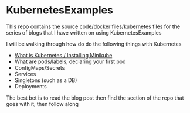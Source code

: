 # KubernetesExamples
This repo contains the source code/docker files/kubernetes files for the series of blogs that I have written on using KubernetesExamples



I will be walking through how do do the following things with Kubernetes


- [What is Kubernetes / Installing Minikube](https://sachabarbs.wordpress.com/2018/01/31/kubernetes-installing-minikube-part-1-of-n/)
- What are pods/labels, declaring your first pod
- ConfigMaps/Secrets
- Services
- Singletons (such as a DB)
- Deployments

The best bet is to read the blog post then find the section of the repo that goes with it, then follow along


